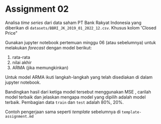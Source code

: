 # Assignment 02

Analisa _time series_ dari data saham PT Bank Rakyat Indonesia 
yang diberikan di `datasets/BBRI_JK_2019_01_2022_12.csv`.
Khusus kolom 'Closed Price"

Gunakan jupyter notebook pertemuan minggu 06 (atau sebelumnya)
untuk melakukan _forecast_ dengan model berikut:
1. rata-rata
2. nilai akhir
3. ARMA (jika memungkinkan)

Untuk model ARMA ikuti langkah-langkah yang telah disediakan di dalam  
jupyter notebook.

Bandingkan hasil dari ketiga model tersebut menggunakan MSE ,
carilah model terbaik dan jelaskan mengapa model yang dipilih
adalah model terbaik. Pembagian data `train` dan `test`
adalah 80%, 20%.

Contoh pengerjaan sama seperti _template_ sebelumnya di `template-assignment.md`
